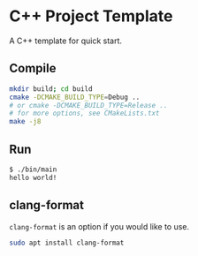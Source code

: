 # C++ Project Template

A C++ template for quick start.

## Compile

``` bash
mkdir build; cd build
cmake -DCMAKE_BUILD_TYPE=Debug ..
# or cmake -DCMAKE_BUILD_TYPE=Release ..
# for more options, see CMakeLists.txt
make -j8
```

## Run

``` bash
$ ./bin/main
hello world!
```

## clang-format

`clang-format` is an option if you would like to use.

``` bash
sudo apt install clang-format
```
